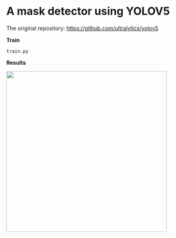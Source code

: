# A mask detector using YOLOV5

The original repository: https://github.com/ultralytics/yolov5

**Train**
```
train.py 
```

**Results**


<image src='https://github.com/chacoff/MaskDetector/blob/main/data/images/covid_test8.jpg' width='420'>
